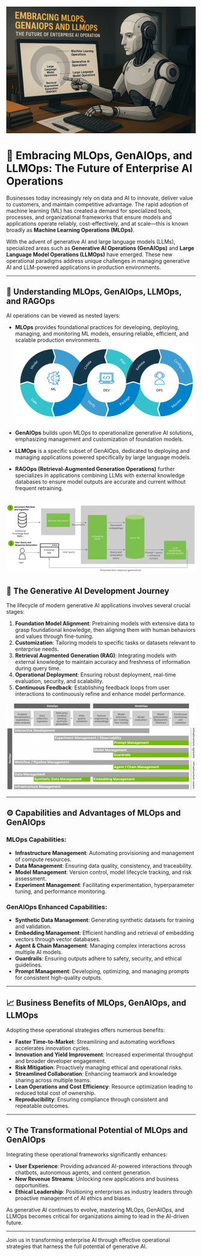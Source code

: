 ![Blog Header](assets/blog.png)

# 🚀 Embracing MLOps, GenAIOps, and LLMOps: The Future of Enterprise AI Operations

Businesses today increasingly rely on data and AI to innovate, deliver value to customers, and maintain competitive advantage. The rapid adoption of machine learning (ML) has created a demand for specialized tools, processes, and organizational frameworks that ensure models and applications operate reliably, cost-effectively, and at scale—this is known broadly as **Machine Learning Operations (MLOps)**.

With the advent of generative AI and large language models (LLMs), specialized areas such as **Generative AI Operations (GenAIOps)** and **Large Language Model Operations (LLMOps)** have emerged. These new operational paradigms address unique challenges in managing generative AI and LLM-powered applications in production environments.

---

## 🌟 Understanding MLOps, GenAIOps, LLMOps, and RAGOps

AI operations can be viewed as nested layers:

- **MLOps** provides foundational practices for developing, deploying, managing, and monitoring ML models, ensuring reliable, efficient, and scalable production environments.
![MLOps Lifecycle](assets/MLops.png)



- **GenAIOps** builds upon MLOps to operationalize generative AI solutions, emphasizing management and customization of foundation models.
- **LLMOps** is a specific subset of GenAIOps, dedicated to deploying and managing applications powered specifically by large language models.
- **RAGOps (Retrieval-Augmented Generation Operations)** further specializes in applications combining LLMs with external knowledge databases to ensure model outputs are accurate and current without frequent retraining.

![RAGOps Lifecycle](assets/ragops.png)
---

## 🎯 The Generative AI Development Journey

The lifecycle of modern generative AI applications involves several crucial stages:

1. **Foundation Model Alignment**: Pretraining models with extensive data to grasp foundational knowledge, then aligning them with human behaviors and values through fine-tuning.
2. **Customization**: Tailoring models to specific tasks or datasets relevant to enterprise needs.
3. **Retrieval Augmented Generation (RAG)**: Integrating models with external knowledge to maintain accuracy and freshness of information during query time.
4. **Operational Deployment**: Ensuring robust deployment, real-time evaluation, security, and scalability.
5. **Continuous Feedback**: Establishing feedback loops from user interactions to continuously refine and enhance model performance.

![End-to-End AI Architecture](assets/endtoend.png)

---

## ⚙️ Capabilities and Advantages of MLOps and GenAIOps

### MLOps Capabilities:
- **Infrastructure Management**: Automating provisioning and management of compute resources.
- **Data Management**: Ensuring data quality, consistency, and traceability.
- **Model Management**: Version control, model lifecycle tracking, and risk assessment.
- **Experiment Management**: Facilitating experimentation, hyperparameter tuning, and performance monitoring.

### GenAIOps Enhanced Capabilities:
- **Synthetic Data Management**: Generating synthetic datasets for training and validation.
- **Embedding Management**: Efficient handling and retrieval of embedding vectors through vector databases.
- **Agent & Chain Management**: Managing complex interactions across multiple AI models.
- **Guardrails**: Ensuring outputs adhere to safety, security, and ethical guidelines.
- **Prompt Management**: Developing, optimizing, and managing prompts for consistent high-quality outputs.

---

## 📈 Business Benefits of MLOps, GenAIOps, and LLMOps

Adopting these operational strategies offers numerous benefits:

- **Faster Time-to-Market**: Streamlining and automating workflows accelerates innovation cycles.
- **Innovation and Yield Improvement**: Increased experimental throughput and broader developer engagement.
- **Risk Mitigation**: Proactively managing ethical and operational risks.
- **Streamlined Collaboration**: Enhancing teamwork and knowledge sharing across multiple teams.
- **Lean Operations and Cost Efficiency**: Resource optimization leading to reduced total cost of ownership.
- **Reproducibility**: Ensuring compliance through consistent and repeatable outcomes.

---

## 💡 The Transformational Potential of MLOps and GenAIOps

Integrating these operational frameworks significantly enhances:

- **User Experience**: Providing advanced AI-powered interactions through chatbots, autonomous agents, and content generation.
- **New Revenue Streams**: Unlocking new applications and business opportunities.
- **Ethical Leadership**: Positioning enterprises as industry leaders through proactive management of AI ethics and biases.

As generative AI continues to evolve, mastering MLOps, GenAIOps, and LLMOps becomes critical for organizations aiming to lead in the AI-driven future.

---

Join us in transforming enterprise AI through effective operational strategies that harness the full potential of generative AI.

